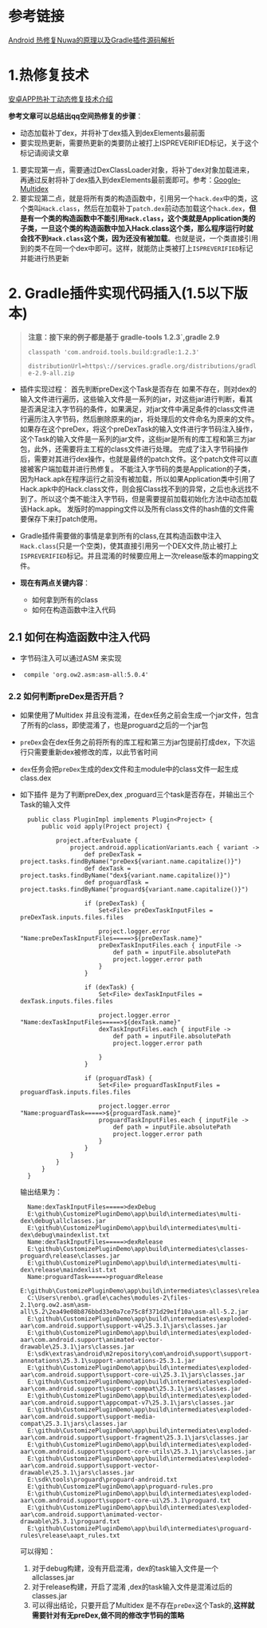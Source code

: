 # 参考链接
[Android 热修复Nuwa的原理以及Gradle插件源码解析](http://blog.csdn.net/sbsujjbcy/article/details/50812674)
 

# 1.热修复技术
[安卓APP热补丁动态修复技术介绍](https://mp.weixin.qq.com/s?__biz=MzI1MTA1MzM2Nw==&mid=400118620&idx=1&sn=b4fdd5055731290eef12ad0d17f39d4a&scene=0#wechat_redirect)

**参考文章可以总结出qq空间热修复的步骤**：
- 动态加载补丁dex，并将补丁dex插入到dexElements最前面
- 要实现热更新，需要热更新的类要防止被打上ISPREVERIFIED标记，关于这个标记请阅读文章


1. 要实现第一点，需要通过DexClassLoader对象，将补丁dex对象加载进来，再通过反射将补丁dex插入到dexElements最前面即可。参考：[Google-Multidex](https://developer.android.com/studio/build/multidex.html?hl=zh-cn)
2. 要实现第二点，就是将所有类的构造函数中，引用另一个`hack.dex`中的类，这个类叫`Hack.class`，然后在加载补丁`patch.dex`前动态加载这个`hack.dex`，**但是有一个类的构造函数中不能引用`Hack.class`，这个类就是Application类的子类，一旦这个类的构造函数中加入Hack.class这个类，那么程序运行时就会找不到`Hack.class`这个类，因为还没有被加载**。也就是说，一个类直接引用到的类不在同一个dex中即可。这样，就能防止类被打上`ISPREVERIFIED`标记并能进行热更新


# 2. Gradle插件实现代码插入(1.5以下版本)

>**注意：接下来的例子都是基于 gradle-tools 1.2.3`,gradle 2.9**
>
>`classpath 'com.android.tools.build:gradle:1.2.3'`
>
>`distributionUrl=https\://services.gradle.org/distributions/gradle-2.9-all.zip`

- 插件实现过程：
	首先判断preDex这个Task是否存在
	如果不存在，则对dex的输入文件进行遍历，这些输入文件是一系列的jar，对这些jar进行判断，看其是否满足注入字节码的条件，如果满足，对jar文件中满足条件的class文件进行遍历注入字节码，然后删除原来的jar，将处理后的文件命名为原来的文件。
	如果存在这个preDex，将这个preDexTask的输入文件进行字节码注入操作，这个Task的输入文件是一系列的jar文件，这些jar是所有的库工程和第三方jar包，此外，还需要将主工程的class文件进行处理。
	完成了注入字节码操作后，需要对其进行dex操作，也就是最终的patch文件。这个patch文件可以直接被客户端加载并进行热修复。
	不能注入字节码的类是Application的子类，因为Hack.apk在程序运行之前没有被加载，所以如果Application类中引用了Hack.apk中的Hack.class文件，则会报Class找不到的异常，之后也永远找不到了。所以这个类不能注入字节码，但是需要提前加载初始化方法中动态加载该Hack.apk。
	发版时的mapping文件以及所有class文件的hash值的文件需要保存下来打patch使用。


- Gradle插件需要做的事情是拿到所有的class,在其构造函数中注入`Hack.class`(只是一个空类)，使其直接引用另一个DEX文件,防止被打上`ISPREVERIFIED`标记。并且混淆的时候要应用上一次release版本的mapping文件。

- **现在有两点关键内容**：
	- 如何拿到所有的class
	- 如何在构造函数中注入代码


## 2.1 如何在构造函数中注入代码
- 字节码注入可以通过ASM 来实现

- ` compile 'org.ow2.asm:asm-all:5.0.4'`

### 2.2 如何判断preDex是否开启？
- 如果使用了Multidex 并且没有混淆，在dex任务之前会生成一个jar文件，包含了所有的class，即使混淆了，也是proguard之后的一个jar包

- `preDex`会在dex任务之前将所有的库工程和第三方jar包提前打成dex，下次运行只需要重新dex被修改的库，以此节省时间

- `dex`任务会把`preDex`生成的dex文件和主module中的class文件一起生成class.dex

- 如下插件 是为了判断preDex,dex ,proguard三个task是否存在，并输出三个Task的输入文件	

		public class PluginImpl implements Plugin<Project> {
		    public void apply(Project project) {
		
		        project.afterEvaluate {
		            project.android.applicationVariants.each { variant ->
		                def preDexTask = project.tasks.findByName("preDex${variant.name.capitalize()}")
		                def dexTask = project.tasks.findByName("dex${variant.name.capitalize()}")
		                def proguardTask = project.tasks.findByName("proguard${variant.name.capitalize()}")
		
		                if (preDexTask) {
		                    Set<File> preDexTaskInputFiles = preDexTask.inputs.files.files
		
		                    project.logger.error "Name:preDexTaskInputFiles=====>${preDexTask.name}"
		                    preDexTaskInputFiles.each { inputFile ->
		                        def path = inputFile.absolutePath
		                        project.logger.error path
		                    }
		                }
		
		                if (dexTask) {
		                    Set<File> dexTaskInputFiles = dexTask.inputs.files.files
		
		                    project.logger.error "Name:dexTaskInputFiles=====>${dexTask.name}"
		                    dexTaskInputFiles.each { inputFile ->
		                        def path = inputFile.absolutePath
		                        project.logger.error path
		
		                    }
		                }
		
		                if (proguardTask) {
		                    Set<File> proguardTaskInputFiles = proguardTask.inputs.files.files
		
		                    project.logger.error "Name:proguardTask=====>${proguardTask.name}"
		                    proguardTaskInputFiles.each { inputFile ->
		                        def path = inputFile.absolutePath
		                        project.logger.error path
		                    }
		                }
		            }
		        }
		    }
		}

	输出结果为：  

		Name:dexTaskInputFiles=====>dexDebug
		E:\github\CustomizePluginDemo\app\build\intermediates\multi-dex\debug\allclasses.jar
		E:\github\CustomizePluginDemo\app\build\intermediates\multi-dex\debug\maindexlist.txt
		Name:dexTaskInputFiles=====>dexRelease
		E:\github\CustomizePluginDemo\app\build\intermediates\classes-proguard\release\classes.jar
		E:\github\CustomizePluginDemo\app\build\intermediates\multi-dex\release\maindexlist.txt
		Name:proguardTask=====>proguardRelease
		E:\github\CustomizePluginDemo\app\build\intermediates\classes\release
		C:\Users\renbo\.gradle\caches\modules-2\files-2.1\org.ow2.asm\asm-all\5.2\2ea49e08b876bbd33e0a7ce75c8f371d29e1f10a\asm-all-5.2.jar
		E:\github\CustomizePluginDemo\app\build\intermediates\exploded-aar\com.android.support\support-v4\25.3.1\jars\classes.jar
		E:\github\CustomizePluginDemo\app\build\intermediates\exploded-aar\com.android.support\animated-vector-drawable\25.3.1\jars\classes.jar
		E:\sdk\extras\android\m2repository\com\android\support\support-annotations\25.3.1\support-annotations-25.3.1.jar
		E:\github\CustomizePluginDemo\app\build\intermediates\exploded-aar\com.android.support\support-core-ui\25.3.1\jars\classes.jar
		E:\github\CustomizePluginDemo\app\build\intermediates\exploded-aar\com.android.support\support-compat\25.3.1\jars\classes.jar
		E:\github\CustomizePluginDemo\app\build\intermediates\exploded-aar\com.android.support\appcompat-v7\25.3.1\jars\classes.jar
		E:\github\CustomizePluginDemo\app\build\intermediates\exploded-aar\com.android.support\support-media-compat\25.3.1\jars\classes.jar
		E:\github\CustomizePluginDemo\app\build\intermediates\exploded-aar\com.android.support\support-fragment\25.3.1\jars\classes.jar
		E:\github\CustomizePluginDemo\app\build\intermediates\exploded-aar\com.android.support\support-core-utils\25.3.1\jars\classes.jar
		E:\github\CustomizePluginDemo\app\build\intermediates\exploded-aar\com.android.support\support-vector-drawable\25.3.1\jars\classes.jar
		E:\sdk\tools\proguard\proguard-android.txt
		E:\github\CustomizePluginDemo\app\proguard-rules.pro
		E:\github\CustomizePluginDemo\app\build\intermediates\exploded-aar\com.android.support\support-core-ui\25.3.1\proguard.txt
		E:\github\CustomizePluginDemo\app\build\intermediates\exploded-aar\com.android.support\animated-vector-drawable\25.3.1\proguard.txt
		E:\github\CustomizePluginDemo\app\build\intermediates\proguard-rules\release\aapt_rules.txt

	可以得知：
	1. 对于debug构建，没有开启混淆，dex的task输入文件是一个allclasses.jar
	2. 对于release构建，开启了混淆 ,dex的task输入文件是混淆过后的classes.jar
	3. 可以得出结论，只要开启了Multidex 是不存在`preDex`这个Task的,**这样就需要针对有无preDex,做不同的修改字节码的策略**
